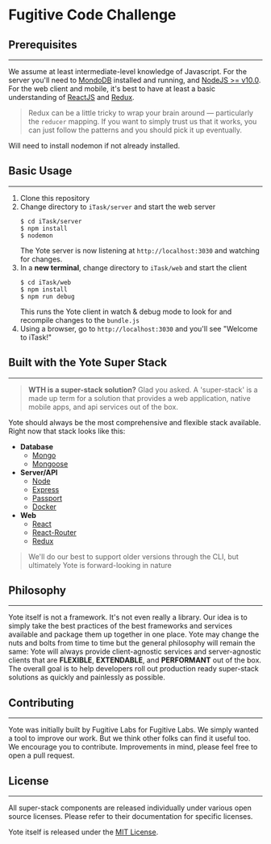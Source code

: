 # Fugitive Code Challenge 

## Prerequisites
****

We assume at least intermediate-level knowledge of Javascript. For the server you'll need to [MondoDB](https://docs.mongodb.com/master/tutorial/install-mongodb-on-os-x/?_ga=1.204328082.326616756.1489430903) installed and running, and [NodeJS >= v10.0](https://nodejs.org/en/). For the web client and mobile, it's best to have at least a basic understanding of [ReactJS](https://reactjs.com/) and [Redux](https://redux.js.org/).  
> Redux can be a little tricky to wrap your brain around &mdash; particularly the `reducer` mapping. If you want to simply trust us that it works, you can just follow the patterns and you should pick it up eventually.  

Will need to install nodemon if not already installed. 

## Basic Usage
****
1. Clone this repository
1. Change directory to `iTask/server` and start the web server
    ```
    $ cd iTask/server
    $ npm install
    $ nodemon
    ```    
    The Yote server is now listening at `http://localhost:3030` and watching for changes.   
1. In a **new terminal**, change directory to `iTask/web` and start the client
    ```
    $ cd iTask/web
    $ npm install 
    $ npm run debug
    ```
    This runs the Yote client in watch & debug mode to look for and recompile changes to the `bundle.js`
1. Using a browser, go to `http://localhost:3030` and you'll see "Welcome to iTask!"



## Built with the Yote Super Stack
****  

> **WTH is a super-stack solution?**  Glad you asked.  A 'super-stack' is a made up term for a solution that provides a web application, native mobile apps, and api services out of the box.

Yote should always be the most comprehensive and flexible stack available. Right now that stack looks like this:

- **Database**
  * [Mongo](http://www.mongodb.org/)
  * [Mongoose](http://mongoosejs.com/)
- **Server/API**
  * [Node](https://nodejs.org/)
  * [Express](http://expressjs.com/)
  * [Passport](http://passportjs.org/)
  * [Docker](https://www.docker.com/)
- **Web**
  * [React](https://reactjs.com/)
  * [React-Router](https://reacttraining.com/react-router/)
  * [Redux](https://redux.js.org/)


> We'll do our best to support older versions through the CLI, but ultimately Yote is forward-looking in nature



## Philosophy
****

Yote itself is not a framework. It's not even really a library. Our idea is to simply take the best practices of the best frameworks and services available and package them up together in one place. Yote may change the nuts and bolts from time to time but the general philosophy will remain the same: Yote will always provide client-agnostic services and server-agnostic clients that are **FLEXIBLE**, **EXTENDABLE**, and **PERFORMANT** out of the box.  The overall goal is to help developers roll out production ready super-stack solutions as quickly and painlessly as possible.  






## Contributing
****

Yote was initially built by Fugitive Labs for Fugitive Labs. We simply wanted a tool to improve our work. But we think other folks can find it useful too.  We encourage you to contribute. Improvements in mind, please feel free to open a pull request.


## License
****

All super-stack components are released individually under various open source licenses.  Please refer to their documentation for specific licenses.

Yote itself is released under the [MIT License](http://www.opensource.org/licenses/MIT).

